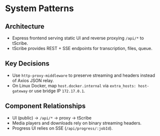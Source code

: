 # System Patterns

## Architecture
- Express frontend serving static UI and reverse proxying `/api/*` to tScribe.
- tScribe provides REST + SSE endpoints for transcription, files, queue.

## Key Decisions
- Use `http-proxy-middleware` to preserve streaming and headers instead of Axios JSON relay.
- On Linux Docker, map `host.docker.internal` via `extra_hosts: host-gateway` or use bridge IP `172.17.0.1`.

## Component Relationships
- UI (public) → `/api/*` → proxy → tScribe
- Media players and downloads rely on binary streaming headers.
- Progress UI relies on SSE (`/api/progress/:jobId`).



